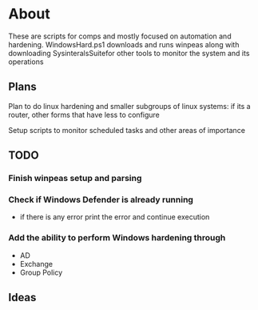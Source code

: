 # About

These are scripts for comps and mostly focused on automation and hardening.
WindowsHard.ps1 downloads and runs winpeas along with downloading SysinteralsSuitefor other tools to monitor the system and its operations

## Plans

Plan to do linux hardening and smaller subgroups of linux systems: if its a router, other forms that have less to configure

Setup scripts to monitor scheduled tasks and other areas of importance 

## TODO

### Finish winpeas setup and parsing

### Check if Windows Defender is already running
- if there is any error print the error and continue execution

### Add the ability to perform Windows hardening through
 - AD
 - Exchange
 - Group Policy

 ## Ideas
 